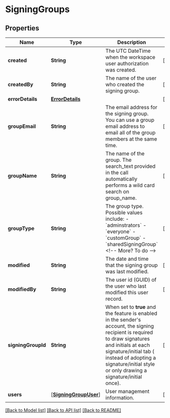 # SigningGroups

## Properties
Name | Type | Description | Notes
------------ | ------------- | ------------- | -------------
**created** | **String** | The UTC DateTime when the workspace user authorization was created. | [optional] 
**createdBy** | **String** | The name of the user who created the signing group. | [optional] 
**errorDetails** | [**ErrorDetails**](ErrorDetails.md) |  | [optional] 
**groupEmail** | **String** | The email address for the signing group. You can use a group email address to email all of the group members at the same time. | [optional] 
**groupName** | **String** | The name of the group. The search_text provided in the call automatically performs a wild card search on group_name. | [optional] 
**groupType** | **String** | The group type. Possible values include:  - &#x60;adminstrators&#x60; - &#x60;everyone&#x60; - &#x60;customGroup&#x60; - &#x60;sharedSigningGroup&#x60;  &lt;!-- More? To do --&gt; | [optional] 
**modified** | **String** | The date and time that the signing group was last modified. | [optional] 
**modifiedBy** | **String** | The user id (GUID) of the user who last modified this user record. | [optional] 
**signingGroupId** | **String** | When set to **true** and the feature is enabled in the sender&#39;s account, the signing recipient is required to draw signatures and initials at each signature/initial tab ( instead of adopting a signature/initial style or only drawing a signature/initial once). | [optional] 
**users** | [[**SigningGroupUser**](SigningGroupUser.md)] | User management information. | [optional] 

[[Back to Model list]](../README.md#documentation-for-models) [[Back to API list]](../README.md#documentation-for-api-endpoints) [[Back to README]](../README.md)


